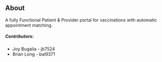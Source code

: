 ## About

A fully Functional Patient & Provider portal for vaccinations with automatic appointment matching.

##### Contributors:
* Joy Bugalia - jb7524
* Brian Long - bal9371

